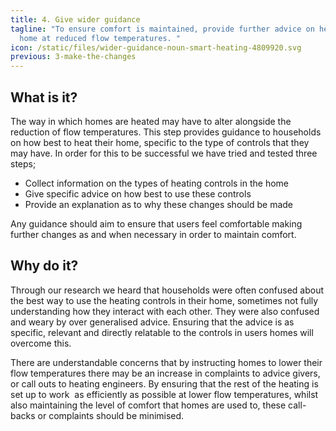 ```yaml
---
title: 4. Give wider guidance
tagline: "To ensure comfort is maintained, provide further advice on heating the
  home at reduced flow temperatures. "
icon: /static/files/wider-guidance-noun-smart-heating-4809920.svg
previous: 3-make-the-changes
---
```


## What is it?

The way in which homes are heated may have to alter alongside the reduction of flow temperatures. This step provides guidance to households on how best to heat their home, specific to the type of controls that they may have. In order for this to be successful we have tried and tested three steps;

- Collect information on the types of heating controls in the home
- Give specific advice on how best to use these controls
- Provide an explanation as to why these changes should be made

Any guidance should aim to ensure that users feel comfortable making further changes as and when necessary in order to maintain comfort.

## Why do it?

Through our research we heard that households were often confused about the best way to use the heating controls in their home, sometimes not fully understanding how they interact with each other. They were also confused and weary by over generalised advice. Ensuring that the advice is as specific, relevant and directly relatable to the controls in users homes will overcome this.

There are understandable concerns that by instructing homes to lower their flow temperatures there may be an increase in complaints to advice givers, or call outs to heating engineers. By ensuring that the rest of the heating is set up to work  as efficiently as possible at lower flow temperatures, whilst also maintaining the level of comfort that homes are used to, these call-backs or complaints should be minimised.
